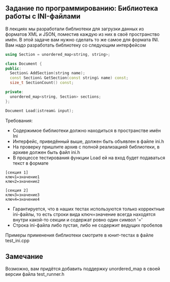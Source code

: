 ## Задание по программированию: Библиотека работы с INI-файлами
В лекциях мы разработали библиотеки для загрузки данных из форматов XML и JSON, поместив каждую из них в своё пространство имён. В этой задаче вам нужно сделать то же самое для формата INI. Вам надо разработать библиотеку со следующим интерфейсом
```c++
using Section = unordered_map<string, string>;

class Document {
public:
  Section& AddSection(string name);
  const Section& GetSection(const string& name) const;
  size_t SectionCount() const;

private:
  unordered_map<string, Section> sections;
};

Document Load(istream& input);
```
Требования:

* Содержимое библиотеки должно находиться в пространстве имён Ini
* Интерфейс, приведённый выше, должен быть объявлен в файле ini.h
* На проверку пришлите архив с полной реализацией библиотеки, в архиве должен быть файл ini.h
* В процессе тестирования функции Load ей на вход будет подаваться текст в формате
```
[секция 1]
ключ1=значение1
ключ2=значение2

[секция 2]
ключ3=значение3
ключ4=значение4
```
* Гарантируется, что в наших тестах используются только корректные ini-файлы, то есть строки вида ключ=значение всегда находятся внутри какой-то секции и содержат ровно один символ '='
* Строка ini-файла либо пустая, либо не содержит ведущих пробелов

Примеры применения библиотеки смотрите в юнит-тестах в файле test_ini.cpp

## Замечание
Возможно, вам придётся добавить поддержку unordered_map в своей версии файла test_runner.h
